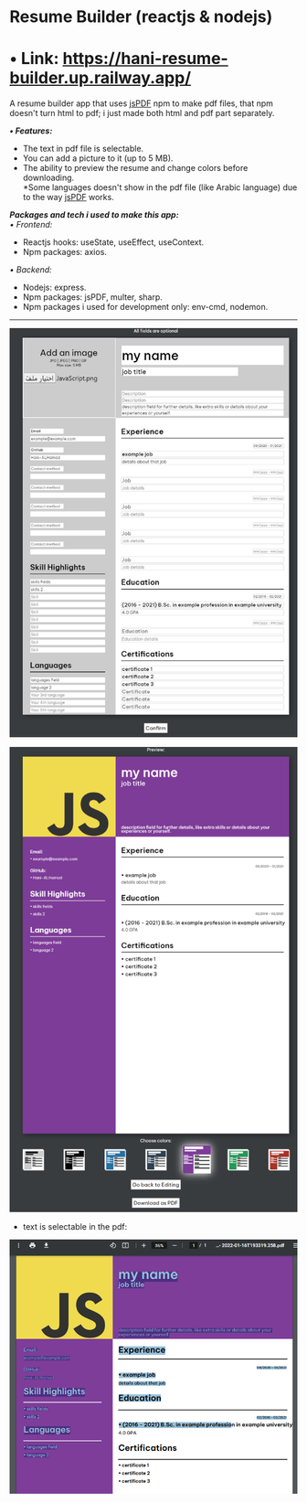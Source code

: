 # Resume Builder (reactjs & nodejs)

# • Link: https://hani-resume-builder.up.railway.app/  

A resume builder app that uses [jsPDF](https://www.npmjs.com/package/jspdf) npm to make pdf files, that npm doesn't turn html to pdf; i just made both html and pdf part separately.    

***• Features:*** 
- The text in pdf file is selectable.   
- You can add a picture to it (up to 5 MB).    
- The ability to preview the resume and change colors before downloading.      
*Some languages doesn't show in the pdf file (like Arabic language) due to the way [jsPDF](https://www.npmjs.com/package/jspdf) works.   


***Packages and tech i used to make this app:***   
*• Frontend:*   
- Reactjs hooks: useState, useEffect, useContext.   
- Npm packages: axios.

*• Backend:*   
- Nodejs: express.   
- Npm packages: jsPDF, multer, sharp.   
- Npm packages i used for development only:  env-cmd, nodemon.    
   
--- 

![alt text](https://raw.githubusercontent.com/Hani-ALHamad/react-node-resume-builder/main/1.png)   


![alt text](https://raw.githubusercontent.com/Hani-ALHamad/react-node-resume-builder/main/2.png)   

- text is selectable in the pdf:

![alt text](https://raw.githubusercontent.com/Hani-ALHamad/react-node-resume-builder/main/3.png)    
